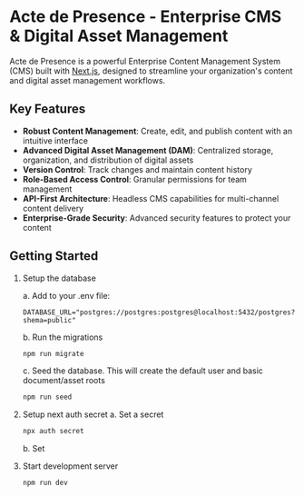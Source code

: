 # Acte de Presence - Enterprise CMS & Digital Asset Management

Acte de Presence is a powerful Enterprise Content Management System (CMS) built with [Next.js](https://nextjs.org), designed to streamline your organization's content and digital asset management workflows.

## Key Features

- **Robust Content Management**: Create, edit, and publish content with an intuitive interface
- **Advanced Digital Asset Management (DAM)**: Centralized storage, organization, and distribution of digital assets
- **Version Control**: Track changes and maintain content history
- **Role-Based Access Control**: Granular permissions for team management
- **API-First Architecture**: Headless CMS capabilities for multi-channel content delivery
- **Enterprise-Grade Security**: Advanced security features to protect your content

## Getting Started

1. Setup the database

    a. Add to your .env file:
    ```env
    DATABASE_URL="postgres://postgres:postgres@localhost:5432/postgres?shema=public"
    ```

    b. Run the migrations
    ```bash
    npm run migrate
    ```
    c. Seed the database. This will create the default user and basic document/asset roots
    ```bash
    npm run seed
    ```

2. Setup next auth secret
    a. Set a secret
    ```bash
    npx auth secret
    ```

    b. Set 

4. Start development server
   ```bash
   npm run dev
   ```